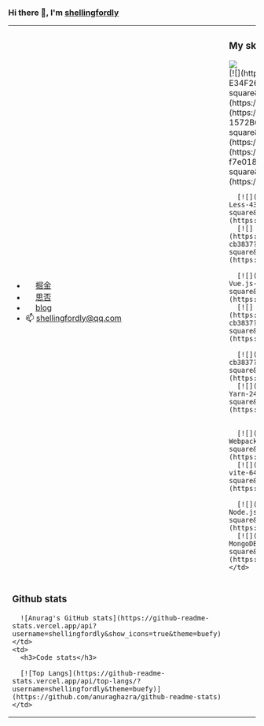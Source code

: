 ### Hi there 👋, I'm [shellingfordly](https://github.com/shellingfordly)

<table width="800px">
  <tr>
    <td widtd="50%">
      <ul>
        <li>
          <img src="https://lf3-cdn-tos.bytescm.com/obj/static/xitu_juejin_web/6c61ae65d1c41ae8221a670fa32d05aa.svg" style="width: 16px;" />
          <a href="https://juejin.cn/user/3799557993142535">  掘金</a>
        </li>
        <li>
          <img src="https://cdn.segmentfault.com/r-0e95e93b/static/sf-icon-small.82a498f6.svg" style="width: 16px;" />
          <a href="https://segmentfault.com/u/shellingfordly/">  思否</a>
        </li>
        <li>
          <img src="https://avatars.githubusercontent.com/u/39196952?s=40&v=4" style="width: 16px;" />
          <a href="https://shellingfordly.gitee.io/">  blog</a>
        </li>
        <li>
          <span>📫 </span>
          <a href="shellingfordly@qq.com">  shellingfordly@qq.com</a>
        </li>
      </ul>
    </td>
    <td widtd="50%">
      <h3>My skill</h3>
      <div>
        <a href="https://code.visualstudio.com/">
          <img src="https://img.shields.io/badge/IDE-Visual%20Studio%20Code-blue?style=flat-square&logo=visual-studio-code&logoColor=ffffff"/>
        </a>
      </div>
      [![](https://img.shields.io/badge/-HTML5-E34F26?style=flat-square&logo=html5&logoColor=white)](https://html.spec.whatwg.org/)
      [![](https://img.shields.io/badge/-CSS3-1572B6?style=flat-square&logo=css3&logoColor=white)](https://www.w3.org/Style/CSS/)
      [![](https://img.shields.io/badge/-JavaScript-f7e018?style=flat-square&logo=javascript&logoColor=white)](https://www.ecma-international.org/)

      [![](https://img.shields.io/badge/-Less-43853d?style=flat-square&logo=less&logoColor=white)](https://lesscss.org/)
      [![](https://img.shields.io/badge/TypeScript-cb3837?style=flat-square&logo=TypeScript&logoColor=ffffff)](https://www.typescriptlang.org/)

      [![](https://img.shields.io/badge/-Vue.js-4fc08d?style=flat-square&logo=vue.js&logoColor=ffffff)](https://vuejs.org/)
      [![](https://img.shields.io/badge/React-cb3837?style=flat-square&logo=React&logoColor=ffffff)](https://reactjs.org/)

      [![](https://img.shields.io/badge/-NPM-cb3837?style=flat-square&logo=npm&logoColor=white)](https://npmjs.com/)
      [![](https://img.shields.io/badge/-Yarn-2496ED?style=flat-square&logo=yarn&logoColor=white)](https://yarnpkg.com/)


      [![](https://img.shields.io/badge/-Webpack-3776AB?style=flat-square&logo=webpack&logoColor=white)](https://webpack.js.org/)
      [![](https://img.shields.io/badge/-vite-646CFF?style=flat-square&logo=vite&logoColor=ffffff)](https://vitejs.dev/)

      [![](https://img.shields.io/badge/-Node.js-43853d?style=flat-square&logo=node.js&logoColor=ffffff)](https://nodejs.org/)
      [![](https://img.shields.io/badge/-MongoDB-6DB33F?style=flat-square&logo=mongodb&logoColor=white)](https://www.mongodb.com/)
    </td>
  </tr>
  <tr>
    <td>
      <h3>Github stats</h3>
      
      ![Anurag's GitHub stats](https://github-readme-stats.vercel.app/api?username=shellingfordly&show_icons=true&theme=buefy)
    </td>
    <td>
      <h3>Code stats</h3>
    
      [![Top Langs](https://github-readme-stats.vercel.app/api/top-langs/?username=shellingfordly&theme=buefy)](https://github.com/anuraghazra/github-readme-stats)
    </td>
  </tr>
</table>


